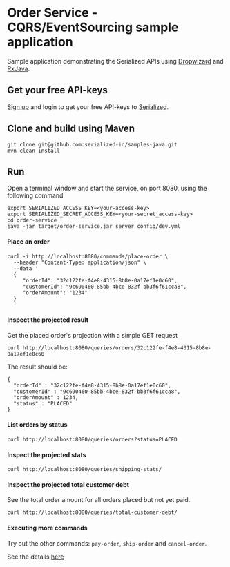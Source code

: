 # Order Service - CQRS/EventSourcing sample application

Sample application demonstrating the Serialized APIs using [Dropwizard](https://www.dropwizard.io) and
[RxJava](https://github.com/ReactiveX/RxJava).

## Get your free API-keys

[Sign up](https://serialized.io/) and login to get your free API-keys to [Serialized](https://serialized.io).

## Clone and build using Maven

```
git clone git@github.com:serialized-io/samples-java.git
mvn clean install
```
  
## Run

Open a terminal window and start the service, on port 8080, using the following command

```
export SERIALIZED_ACCESS_KEY=<your-access-key>
export SERIALIZED_SECRET_ACCESS_KEY=<your-secret_access-key>
cd order-service
java -jar target/order-service.jar server config/dev.yml
```

#### Place an order

```
curl -i http://localhost:8080/commands/place-order \
  --header "Content-Type: application/json" \
  --data '
  {  
     "orderId": "32c122fe-f4e8-4315-8b8e-0a17ef1e0c60",
     "customerId": "9c690460-85bb-4bce-832f-bb3f6f61cca8",
     "orderAmount": "1234"
  }
  '
```

#### Inspect the projected result

Get the placed order's projection with a simple GET request

```
curl http://localhost:8080/queries/orders/32c122fe-f4e8-4315-8b8e-0a17ef1e0c60
```

The result should be:

```
{
  "orderId" : "32c122fe-f4e8-4315-8b8e-0a17ef1e0c60",
  "customerId" : "9c690460-85bb-4bce-832f-bb3f6f61cca8",
  "orderAmount" : 1234,
  "status" : "PLACED"
}

```

#### List orders by status

```
curl http://localhost:8080/queries/orders?status=PLACED
```

#### Inspect the projected stats

```
curl http://localhost:8080/queries/shipping-stats/
```

#### Inspect the projected total customer debt

See the total order amount for all orders placed but not yet paid.

```
curl http://localhost:8080/queries/total-customer-debt/
```

#### Executing more commands

Try out the other commands: `pay-order`, `ship-order` and `cancel-order`.

See the details [here](https://github.com/serialized-io/samples-java/tree/master/order-service/src/main/java/io/serialized/samples/orderservice/api/command) 
